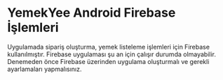 # YemekYee Android Firebase İşlemleri

Uygulamada sipariş oluşturma, yemek listeleme işlemleri için Firebase kullanılmıştır. Firebase uygulaması şu an için çalışır durumda olmayabilir. Denemeden önce Firebase üzerinden uygulama oluşturmalı ve gerekli ayarlamaları yapmalısınız.<br>
